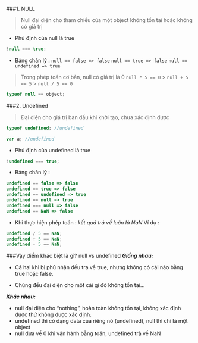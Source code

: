 ###1. NULL

> Null đại diện cho tham chiếu của một object không tồn tại hoặc không có giá trị

- Phủ định của null là true

```js
!null === true;
```

- Bảng chân lý :
  `null == false => false`
  `null == true => false`
  `null == undefined => true`

> Trong phép toán cơ bản, null có giá trị là 0
> `null * 5 == 0` > `null + 5 == 5` > `null / 5 == 0 `

```js
typeof null == object;
```

###2. Undefined

> Đại diện cho giá trị ban đầu khi khởi tạo, chưa xác định được

```js
typeof undefined; //undefined
```

```js
var a; //undefined
```

- Phủ định của undefined là true

```js
!undefined === true;
```

- Bảng chân lý :

```js
undefined == false => false
undefined == true => false
undefined == undefined => true
undefined == null => true
undefined === null => false
undefined == NaN => false
```

- Khi thực hiện phép toán : _kết quả trả về luôn là NaN_
  Ví dụ :

```js
undefined / 5 == NaN;
undefined + 5 == NaN;
undefined - 5 == NaN;
```

###Vậy điểm khác biệt là gì? null vs undefined
**_Giống nhau:_**

- Cả hai khi bị phủ nhận đều tra về true, nhưng không có cái nào bằng true hoặc false.

- Chúng đều đại diện cho một cái gì đó không tồn tại…

**_Khác nhau:_**

- null đại diện cho “nothing”, hoàn toàn không tồn tại, không xác định được thứ không được xác định.
- undefined thì có dạng data của riêng nó (undefined), null thì chỉ là một object
- null đưa về 0 khi vận hành bằng toán, undefined trả về NaN
